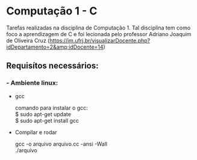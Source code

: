 # Computação 1 - C
Tarefas realizadas na disciplina de Computação 1. Tal disciplina tem como foco a aprendizagem de C e foi lecionada pelo professor Adriano Joaquim de Oliveira Cruz (https://im.ufrj.br/visualizarDocente.php?idDepartamento=2&amp;idDocente=14)  

## Requisítos necessários:

### - Ambiente linux:

* gcc
   
   comando para instalar o gcc:<br>
   $ sudo apt-get update<br>
   $ sudo apt-get install gcc

* Compilar e rodar

   gcc -o arquivo arquivo.cc -ansi -Wall <br>
   ./arquivo
